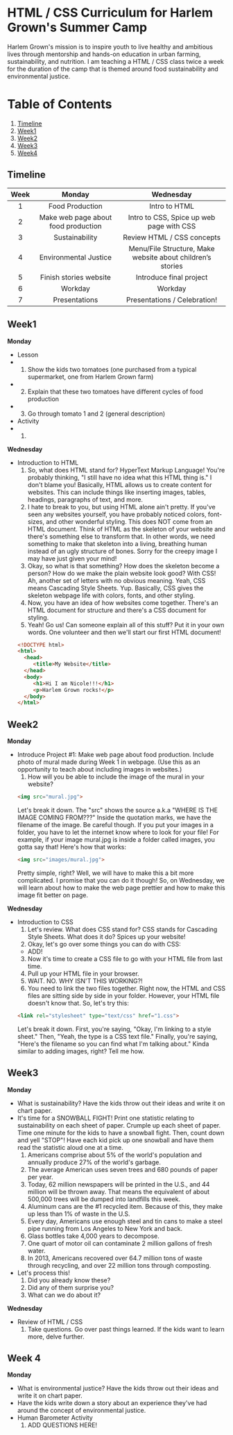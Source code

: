 # HTML / CSS Curriculum for Harlem Grown's Summer Camp
Harlem Grown's mission is to inspire youth to live healthy and ambitious lives through mentorship and hands-on education in urban farming, sustainability, and nutrition.
I am teaching a HTML / CSS class twice a week for the duration of the camp that is themed around food sustainability and environmental justice.
# Table of Contents
1. [Timeline](#timeline)
2. [Week1](#week1)
3. [Week2](#week2)
4. [Week3](#week3)
5. [Week4](#week4)

## Timeline
| Week        | Monday           | Wednesday  |
| :-------------: |:-------------:| :-----:|
| 1      | Food Production | Intro to HTML |
| 2      | Make web page about food production      |   Intro to CSS, Spice up web page with CSS |
| 3 | Sustainability      |    Review HTML / CSS concepts |
| 4 | Environmental Justice      |    Menu/File Structure, Make website about children’s stories |
| 5 | Finish stories website      |    Introduce final project |
| 6 | Workday      |    Workday |
| 7 | Presentations      |    Presentations / Celebration! |

## Week1
**Monday**
* Lesson
* 1. Show the kids two tomatoes (one purchased from a typical supermarket, one from Harlem Grown farm)
* 2. Explain that these two tomatoes have different cycles of food production
* 3. Go through tomato 1 and 2 (general description) 
* Activity
* 1. 

**Wednesday**
* Introduction to HTML
  1. So, what does HTML stand for? HyperText Markup Language! You're probably thinking, "I still have no idea what this HTML thing is." I don't blame you! Basically, HTML allows us to create content for websites. This can include things like inserting images, tables, headings, paragraphs of text, and more.
  2. I hate to break to you, but using HTML alone ain't pretty. If you've seen any websites yourself, you have probably noticed colors, font-sizes, and other wonderful styling. This does NOT come from an HTML document. Think of HTML as the skeleton of your website and there's something else to transform that. In other words, we need something to make that skeleton into a living, breathing human instead of an ugly structure of bones. Sorry for the creepy image I may have just given your mind!
  3. Okay, so what is that something? How does the skeleton become a person? How do we make the plain website look good? With CSS! Ah, another set of letters with no obvious meaning. Yeah, CSS means Cascading Style Sheets. Yup. Basically, CSS gives the skeleton webpage life with colors, fonts, and other styling.
  4. Now, you have an idea of how websites come together. There's an HTML document for structure and there's a CSS document for styling.
  5. Yeah! Go us! Can someone explain all of this stuff? Put it in your own words. One volunteer and then we'll start our first HTML document!
  ```html
  <!DOCTYPE html>
  <html> 
	<head>
	   <title>My Website</title>
	</head>
	<body>
	   <h1>Hi I am Nicole!!!</h1>
	   <p>Harlem Grown rocks!</p>		
	</body> 
  </html>
  ```
## Week2
**Monday**
* Introduce Project #1: Make web page about food production. Include photo of mural made during Week 1 in webpage.  (Use this as an opportunity to teach about including images in websites.)
  1. How will you be able to include the image of the mural in your website?
  ```html
  <img src="mural.jpg">
  ```
  Let's break it down. The "src" shows the source a.k.a "WHERE IS THE IMAGE COMING FROM???" Inside the quotation marks, we have the filename of the image. Be careful though. If you put your images in a folder, you have to let the internet know where to look for your file!
  For example, if your image mural.jpg is inside a folder called images, you gotta say that! Here's how that works:
  ```html
  <img src="images/mural.jpg">
  ```
  Pretty simple, right? Well, we will have to make this a bit more complicated. I promise that you can do it though! So, on Wednesday, we will learn about how to make the web page prettier and how to make this image fit better on page.
  
**Wednesday**
* Introduction to CSS
  1. Let's review. What does CSS stand for? CSS stands for Cascading Style Sheets. What does it do? Spices up your website!
  2. Okay, let's go over some things you can do with CSS:
  * ADD!
  3. Now it's time to create a CSS file to go with your HTML file from last time.
  4. Pull up your HTML file in your browser.
  5. WAIT. NO. WHY ISN'T THIS WORKING?!
  6. You need to link the two files together. Right now, the HTML and CSS files are sitting side by side in your folder. However, your HTML file doesn't know that. So, let's try this:
  ```html
  <link rel="stylesheet" type="text/css" href="1.css">
  ```
  Let's break it down. First, you're saying, "Okay, I'm linking to a style sheet." Then, "Yeah, the type is a CSS text file." Finally, you're saying, "Here's the filename so you can find what I'm talking about." Kinda similar to adding images, right? Tell me how.

## Week3
**Monday**
* What is sustainability?  Have the kids throw out their ideas and write it on chart paper.
* It's time for a SNOWBALL FIGHT! Print one statistic relating to sustainability on each sheet of paper. Crumple up each sheet of paper. Time one minute for the kids to have a snowball fight. Then, count down and yell "STOP"! Have each kid pick up one snowball and have them read the statistic aloud one at a time.
  1. Americans comprise about 5% of the world's population and annually produce 27% of the world's garbage.
  2. The average American uses seven trees and 680 pounds of paper per year.
  3. Today, 62 million newspapers will be printed in the U.S., and 44 million will be thrown away. That means the equivalent of about 500,000 trees will be dumped into landfills this week.
  4. Aluminum cans are the #1 recycled item. Because of this, they make up less than 1% of waste in the U.S.
  5. Every day, Americans use enough steel and tin cans to make a steel pipe running from Los Angeles to New York and back.
  6. Glass bottles take 4,000 years to decompose.
  7. One quart of motor oil can contaminate 2 million gallons of fresh water.
  8. In 2013, Americans recovered over 64.7 million tons of waste through recycling, and over 22 million tons through composting.
* Let's process this!
  1. Did you already know these?
  2. Did any of them surprise you?
  3. What can we do about it?

**Wednesday**
* Review of HTML / CSS
  1. Take questions. Go over past things learned. If the kids want to learn more, delve further.

## Week 4
**Monday**
* What is environmental justice? Have the kids throw out their ideas and write it on chart paper.
* Have the kids write down a story about an experience they've had around the concept of environmental justice.
* Human Barometer Activity
  1. ADD QUESTIONS HERE! 

